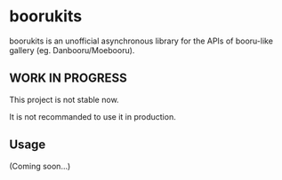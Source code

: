 # boorukits
boorukits is an unofficial asynchronous library for the APIs of booru-like gallery (eg. Danbooru/Moebooru).

## WORK IN PROGRESS

This project is not stable now.

It is not recommanded to use it in production.

## Usage

(Coming soon...)
